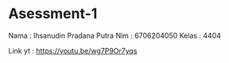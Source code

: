 # Asessment-1
Nama : Ihsanudin Pradana Putra
Nim : 6706204050
Kelas : 4404

Link yt : https://youtu.be/wg7P9Or7yqs